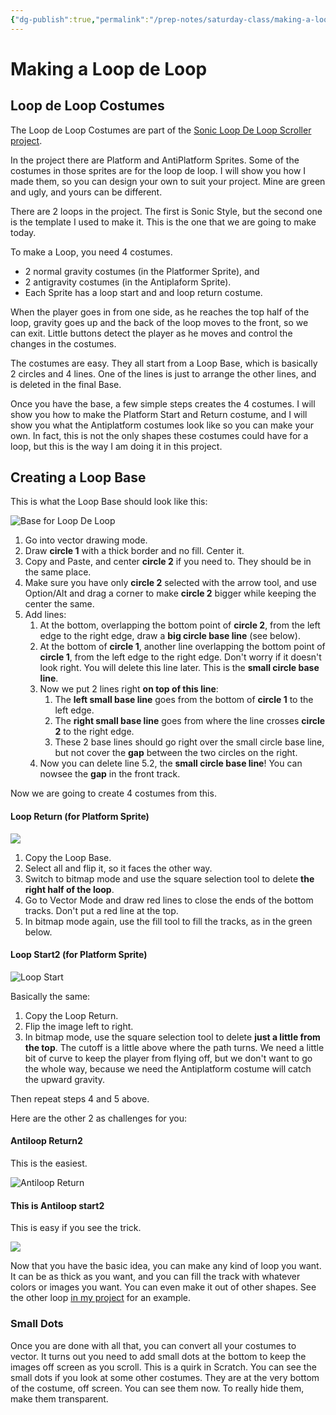 ```yaml
---
{"dg-publish":true,"permalink":"/prep-notes/saturday-class/making-a-loop-de-loop-project/","dgHomeLink":true,"dgPassFrontmatter":false}
---
```


# Making a Loop de Loop 
## Loop de Loop Costumes

The Loop de Loop Costumes are part of the [Sonic Loop De Loop Scroller project](https://scratch.mit.edu/projects/727409961/).

In the project there are Platform and AntiPlatform Sprites. Some of the costumes in those sprites are for the loop de loop. I will show you how I made them, so you can design your own to suit your project. Mine are green and ugly, and yours can be different.    
    
There are 2 loops in the project. The first is Sonic Style, but the second one is the template I used to make it. This is the one that we are going to make today.       
    
To make a Loop, you need 4 costumes. 
* 2 normal gravity costumes (in the Platformer Sprite), and 
* 2 antigravity costumes (in the Antiplaform Sprite).  
* Each Sprite has a loop start and and loop return costume.   



When the player goes in from one side, as he reaches the top half of the loop, gravity goes up and the back of the loop moves to the front, so we can exit. Little buttons detect the player as he moves and control the changes in the costumes.
   
The costumes are easy. They all start from a Loop Base, which is basically 2 circles and 4 lines. One of the lines is just to arrange the other lines, and is deleted in the final Base.    

Once  you have the base, a few simple steps creates the 4 costumes. I will show you how to make the Platform Start and Return costume, and I will show you what the Antiplatform  costumes look like so you can make your own. In fact, this is not the only shapes these costumes could have for a loop, but this is the way I am doing it in this project. 

## Creating a Loop Base
This is what the Loop Base should look like this:

![Base for Loop De Loop](https://i.imgur.com/XOCMGUC.png)

1. Go into vector drawing mode.
2. Draw **circle 1** with a thick border and no fill. Center it.
3. Copy and Paste, and center **circle 2** if you need to. They should be in the same place.
4. Make sure you have only **circle 2** selected with the arrow tool, and use Option/Alt and drag a corner to make **circle 2** bigger while keeping the center the same.
5. Add lines:
	1. At the bottom, overlapping the bottom point of **circle 2**, from the left edge to the right edge, draw a **big circle base line** (see below).
	2. At the bottom of **circle 1**, another line overlapping the bottom point of **circle 1**, from the left edge to the right edge. Don't worry if it doesn't look right. You will delete this line later. This is the **small circle base line**.
	3. Now we put 2 lines right **on top of this line**:
		1. The **left small base line** goes from the bottom of **circle 1** to the left edge.
		2. The **right small base line** goes from where the line crosses **circle 2** to the right edge.
		3. These 2 base lines should go right over the small circle base line, but not cover the **gap** between the two circles on the right.
	4. Now you can delete line 5.2, the **small circle base line**! You can nowsee the **gap** in the front track.



Now we are going to create 4 costumes from this.

#### Loop Return (for Platform Sprite)

![](https://i.imgur.com/199xT9m.png)


1. Copy the Loop Base.
2. Select all and flip it, so it faces the other way.
3. Switch to bitmap mode and use the square selection tool to delete **the right half of the loop**.
4. Go to Vector Mode and draw red lines to close the ends of the bottom tracks. Don't put a red line at the top.
5. In bitmap mode again, use the fill tool to fill the tracks, as in the green below.

#### Loop Start2 (for Platform Sprite)


![Loop Start](https://i.imgur.com/IGxRDRU.png)


Basically the same:
1. Copy the Loop Return.
2. Flip the image left to right.
3. In bitmap mode, use the square selection tool to delete **just a little from the top**. The cutoff is a little above where the path turns. We need a little bit of curve to keep the player from flying off, but we don't want to go the whole way, because we need the Antiplatform costume will catch the upward gravity.

Then repeat steps 4 and 5 above.

Here are the other 2 as challenges for you:

#### Antiloop Return2

This is the easiest.

![Antiloop Return](https://i.imgur.com/zP2NbbN.png)


#### This is Antiloop start2

This is easy if you see the trick.

![](https://i.imgur.com/2y0ilLK.png)



Now that you have the basic idea, you can make any kind of loop you want. It can be as thick as you want, and you can fill the track with whatever colors or images you want. You can even make it out of other shapes. See the other loop [in my project](https://scratch.mit.edu/projects/727409961/) for an example.

### Small Dots

Once you are done with all that, you can convert all your costumes to vector. It turns out you need to add small dots at the bottom to keep the images off screen as you scroll. This is a quirk in Scratch. You can see the small dots if you look at some other costumes. They are at the very bottom of the costume, off screen. You can see them now. To really hide them, make them transparent.

